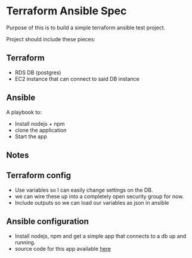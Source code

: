 # Terraform Ansible Spec

Purpose of this is to build a simple terraform ansible test project.

Project should include these pieces:

## Terraform
  * RDS DB (postgres)
  * EC2 instance that can connect to said DB instance

## Ansible
A playbook to:
  * Install nodejs + npm
  * clone the application
  * Start the app

## Notes

## Terraform config

* Use variables so I can easily change settings on the DB.
* we can wire these up into a completely open security group for now.
* Include outputs so we can load our variables as json in ansible


## Ansible configuration
  * Install nodejs, npm and get a simple app that connects to a db up and running.
  * source code for this app available [here](https://github.com/oddballio/oddball-hello-db)

